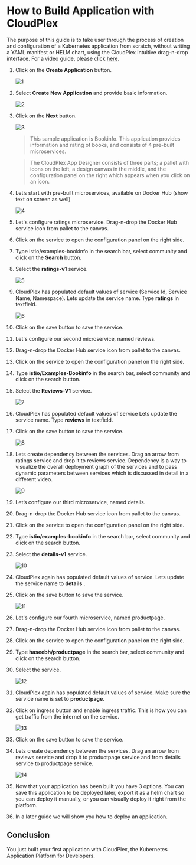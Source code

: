 # How to Build Application with CloudPlex 

The purpose of this guide is to take user through the process of creation and configuration of a Kubernetes application from scratch, without writing a YAML manifest or HELM chart, using the CloudPlex intuitive drag-n-drop interface. For a video guide, please click [here](https://drive.google.com/drive/u/1/folders/1PyoW5qUc7Ae9y0CymI6GIuAeHioWg0Bl). 

1. Click on the **Create Application** button.

   ![1](imgs/1.png)

2. Select **Create New Application** and provide basic information.

   ![2](imgs/2.png)  

3. Click on the **Next** button.

   ![3](imgs/3.png)

   > This sample application is Bookinfo. This application provides information and rating of books, and consists of 4 pre-built microservices.

   > The CloudPlex App Designer consists of three parts; a pallet with icons on the left, a design canvas in the middle, and the configuration panel on the right which appears when you click on an icon.

4. Let’s start with pre-built microservices, available on Docker Hub (show text on screen as well)

   ![4](imgs/4.png)

5. Let's configure ratings microservice. Drag-n-drop the Docker Hub service icon from pallet to the canvas.

6. Click on the service to open the configuration panel on the right side.

7. Type istio/examples-bookinfo in the search bar, select community and click on the **Search** button.

8. Select the **ratings-v1** service.

   ![5](imgs/5.png)

9. CloudPlex has populated default values of service (Service Id, Service Name, Namespace). Lets update the service name. Type **ratings** in textfield.

   ![6](imgs/6.png)

10. Click on the save button to save the service.

11. Let's configure our second microservice, named reviews.

12. Drag-n-drop the Docker Hub service icon from pallet to the canvas.

13. Click on the service to open the configuration panel on the right side.

14. Type **istio/Examples-Bookinfo** in the search bar, select community and click on the search button.

15. Select the **Reviews-V1** service.

    ![7](imgs/7.png)

16. CloudPlex has populated default values of service Lets update the service name. Type **reviews** in textfield.

17. Click on the save button to save the service.

    ![8](imgs/8.png)

18. Lets create dependency between the services. Drag an arrow from ratings service and drop it to reviews service.
    Dependency is a way to visualize the overall deployment graph of the services and to pass dynamic parameters between services which is discussed in detail in a different video.

    ![9](imgs/9.png)

19. Let’s configure our third microservice, named details.

20. Drag-n-drop the Docker Hub service icon from pallet to the canvas.

21. Click on the service to open the configuration panel on the right side.

22. Type **istio/examples-bookinfo** in the search bar, select community and click on the search button.

23. Select the **details-v1** service.

    ![10](imgs/10.png)

24. CloudPlex again has populated default values of service. Lets update the service name to **details** .

25. Click on the save button to save the service.

    ![11](imgs/11.png)

26. Let's configure our fourth microservice, named productpage.

27. Drag-n-drop the Docker Hub service icon from pallet to the canvas.

28. Click on the service to open the configuration panel on the right side.

29. Type **haseebh/productpage** in the search bar, select community and click on the search button.

30. Select the service.

    ![12](imgs/12.png)

31. CloudPlex again has populated default values of service. Make sure the service name is set to **productpage**.

32. Click on ingress button and enable ingress traffic. This is how you can get traffic from the internet on the service.

    ![13](imgs/13.png)

33. Click on the save button to save the service.

34. Lets create dependency between the services. Drag an arrow from reviews service and drop it to productpage service and from details service to productpage service.

    ![14](imgs/14.png)

35. Now that your application has been built you have 3 options. You can save this application to be deployed later, export it as a helm chart so you can deploy it manually, or you can visually deploy it right from the platform. 

36. In a later guide we will show you how to deploy an application. 

## Conclusion

You just built your first application with CloudPlex, the Kubernetes Application Platform for Developers.